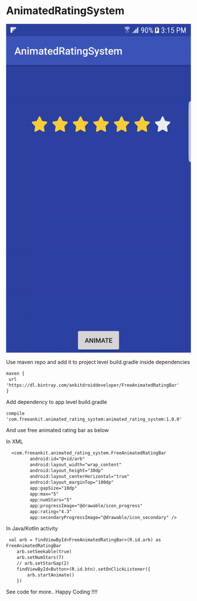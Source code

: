 # AnimatedRatingSystem


![GIF](https://github.com/AnkitDroidGit/AnimatedRatingSystem/blob/master/app/art/gif.gif)

Use maven repo and add it to project level build.gradle inside dependencies
 
    maven {
  	 url 'https://dl.bintray.com/ankitdroiddeveloper/FreeAnimatedRatingBar'
  	}

Add dependency to app level build.gradle 

    compile 'com.freeankit.animated_rating_system:animated_rating_system:1.0.0'

And use free animated rating bar as below 

In XML 


      <com.freeankit.animated_rating_system.FreeAnimatedRatingBar
             android:id="@+id/arb"
             android:layout_width="wrap_content"
             android:layout_height="30dp"
             android:layout_centerHorizontal="true"
             android:layout_marginTop="100dp"
             app:gapSize="10dp"
             app:max="5"
             app:numStars="5"
             app:progressImage="@drawable/icon_progress"
             app:rating="4.3"
             app:secondaryProgressImage="@drawable/icon_secondary" />
             
             
In Java/Kotlin activity


     val arb = findViewById<FreeAnimatedRatingBar>(R.id.arb) as FreeAnimatedRatingBar
        arb.setSeekable(true)
        arb.setNumStars(7)
        // arb.setStarGap(2)
        findViewById<Button>(R.id.btn).setOnClickListener({
            arb.startAnimate()
        })
        
See code for more.. Happy Coding !!!!